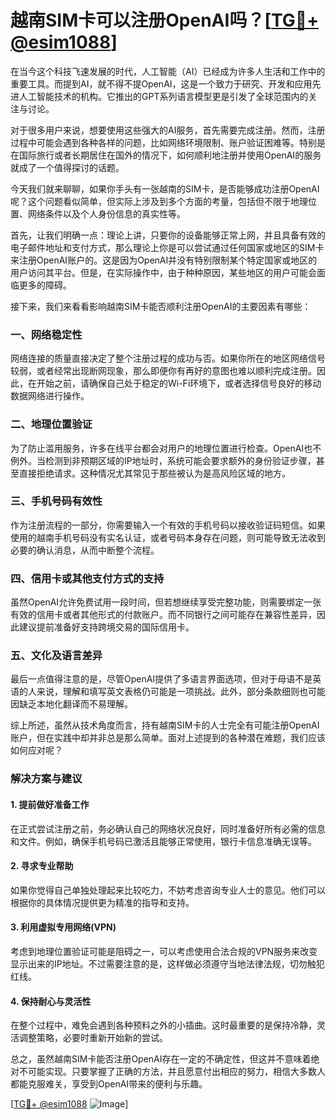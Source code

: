 # 越南SIM卡可以注册OpenAI吗？[[TG💪+ @esim1088](https://t.me/s/esim1088)]

在当今这个科技飞速发展的时代，人工智能（AI）已经成为许多人生活和工作中的重要工具。而提到AI，就不得不提OpenAI，这是一个致力于研究、开发和应用先进人工智能技术的机构。它推出的GPT系列语言模型更是引发了全球范围内的关注与讨论。

对于很多用户来说，想要使用这些强大的AI服务，首先需要完成注册。然而，注册过程中可能会遇到各种各样的问题，比如网络环境限制、账户验证困难等。特别是在国际旅行或者长期居住在国外的情况下，如何顺利地注册并使用OpenAI的服务就成了一个值得探讨的话题。

今天我们就来聊聊，如果你手头有一张越南的SIM卡，是否能够成功注册OpenAI呢？这个问题看似简单，但实际上涉及到多个方面的考量，包括但不限于地理位置、网络条件以及个人身份信息的真实性等。

首先，让我们明确一点：理论上讲，只要你的设备能够正常上网，并且具备有效的电子邮件地址和支付方式，那么理论上你是可以尝试通过任何国家或地区的SIM卡来注册OpenAI账户的。这是因为OpenAI并没有特别限制某个特定国家或地区的用户访问其平台。但是，在实际操作中，由于种种原因，某些地区的用户可能会面临更多的障碍。

接下来，我们来看看影响越南SIM卡能否顺利注册OpenAI的主要因素有哪些：

### 一、网络稳定性

网络连接的质量直接决定了整个注册过程的成功与否。如果你所在的地区网络信号较弱，或者经常出现断网现象，那么即便你有再好的意图也难以顺利完成注册。因此，在开始之前，请确保自己处于稳定的Wi-Fi环境下，或者选择信号良好的移动数据网络进行操作。

### 二、地理位置验证

为了防止滥用服务，许多在线平台都会对用户的地理位置进行检查。OpenAI也不例外。当检测到非预期区域的IP地址时，系统可能会要求额外的身份验证步骤，甚至直接拒绝请求。这种情况尤其常见于那些被认为是高风险区域的地方。

### 三、手机号码有效性

作为注册流程的一部分，你需要输入一个有效的手机号码以接收验证码短信。如果使用的越南手机号码没有实名认证，或者号码本身存在问题，则可能导致无法收到必要的确认消息，从而中断整个流程。

### 四、信用卡或其他支付方式的支持

虽然OpenAI允许免费试用一段时间，但若想继续享受完整功能，则需要绑定一张有效的信用卡或者其他形式的付款账户。而不同银行之间可能存在兼容性差异，因此建议提前准备好支持跨境交易的国际信用卡。

### 五、文化及语言差异

最后一点值得注意的是，尽管OpenAI提供了多语言界面选项，但对于母语不是英语的人来说，理解和填写英文表格仍可能是一项挑战。此外，部分条款细则也可能因缺乏本地化翻译而不易理解。

综上所述，虽然从技术角度而言，持有越南SIM卡的人士完全有可能注册OpenAI账户，但在实践中却并非总是那么简单。面对上述提到的各种潜在难题，我们应该如何应对呢？

### 解决方案与建议

#### 1. 提前做好准备工作

在正式尝试注册之前，务必确认自己的网络状况良好，同时准备好所有必需的信息和文件。例如，确保手机号码已激活且能够正常使用，银行卡信息准确无误等。

#### 2. 寻求专业帮助

如果你觉得自己单独处理起来比较吃力，不妨考虑咨询专业人士的意见。他们可以根据你的具体情况提供更为精准的指导和支持。

#### 3. 利用虚拟专用网络(VPN)

考虑到地理位置验证可能是阻碍之一，可以考虑使用合法合规的VPN服务来改变显示出来的IP地址。不过需要注意的是，这样做必须遵守当地法律法规，切勿触犯红线。

#### 4. 保持耐心与灵活性

在整个过程中，难免会遇到各种预料之外的小插曲。这时最重要的是保持冷静，灵活调整策略，必要时重新开始新的尝试。

总之，虽然越南SIM卡能否注册OpenAI存在一定的不确定性，但这并不意味着绝对不可能实现。只要掌握了正确的方法，并且愿意付出相应的努力，相信大多数人都能克服难关，享受到OpenAI带来的便利与乐趣。

[[TG💪+ @esim1088](https://t.me/s/esim1088) ![Image](https://i.postimg.cc/4NQfJmqS/Snipaste-2025-05-13-00-14-12.png)]